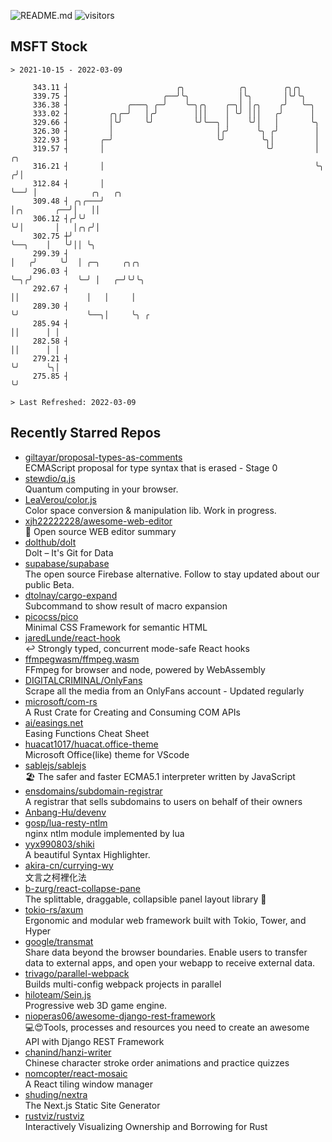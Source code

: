 ![README.md](https://github.com/Gerhut/Gerhut/workflows/README.md/badge.svg)
![visitors](https://visitors.vercel.app/Gerhut/Gerhut?token=8cf69d1f6813d272ef062726b6070c9be4ff72038cfe5a7ded7384a8da65d866)

## MSFT Stock

```
> 2021-10-15 - 2022-03-09

     343.11 ┤                        ╭╮            ╭╮        ╭╮╭╮                                                
     339.75 ┤                     ╭──╯╰╮           │╰╮       │╰╯╰╮                                               
     336.38 ┤             ╭───╮ ╭─╯    ╰─╮╭╮    ╭─╮│ │╭╮    ╭╯   ╰─╮                                             
     333.02 ┤         ╭╮╭─╯   │╭╯        │││    │ ╰╯ │││   ╭╯      │                                             
     329.66 ┤         │╰╯     ╰╯         ╰╯╰──╮ │    ╰╯│   │       ╰╮                                            
     326.30 ┤         │                       │╭╯      ╰╮ ╭╯        │                                            
     322.93 ┤       ╭─╯                       ╰╯        ╰╮│         │                                            
     319.57 ┤       │                                    ╰╯         │    ╭╮                                      
     316.21 ┤       │                                               ╰╮  ╭╯│                                      
     312.84 ┤       │                                                ╰──╯ │            ╭╮   ╭╮                   
     309.48 ┤ ╭╮╭───╯                                                     │╭╮       ╭──╯│   ││                   
     306.12 ┤╭╯╰╯                                                         ╰╯│       │   │╭╮╭╯│                   
     302.75 ┼╯                                                              ╰──╮    │   ╰╯││ ╰╮                  
     299.39 ┤                                                                  │   ╭╯     ╰╯  │ ╭─╮     ╭╮╭╮     
     296.03 ┤                                                                  ╰─╮╭╯          ╰─╯ │   ╭─╯╰╯╰╮    
     292.67 ┤                                                                    ││               │   │     │    
     289.30 ┤                                                                    ╰╯               ╰──╮│     ╰╮ ╭ 
     285.94 ┤                                                                                        ││      │ │ 
     282.58 ┤                                                                                        ││      │ │ 
     279.21 ┤                                                                                        ╰╯      ╰╮│ 
     275.85 ┤                                                                                                 ╰╯ 

> Last Refreshed: 2022-03-09
```

## Recently Starred Repos

- [giltayar/proposal-types-as-comments](https://github.com/giltayar/proposal-types-as-comments)  
  ECMAScript proposal for type syntax that is erased - Stage 0
- [stewdio/q.js](https://github.com/stewdio/q.js)  
  Quantum computing in your browser.
- [LeaVerou/color.js](https://github.com/LeaVerou/color.js)  
  Color space conversion & manipulation lib. Work in progress.
- [xjh22222228/awesome-web-editor](https://github.com/xjh22222228/awesome-web-editor)  
  🔨  Open source WEB editor summary
- [dolthub/dolt](https://github.com/dolthub/dolt)  
  Dolt – It's Git for Data
- [supabase/supabase](https://github.com/supabase/supabase)  
  The open source Firebase alternative. Follow to stay updated about our public Beta.
- [dtolnay/cargo-expand](https://github.com/dtolnay/cargo-expand)  
  Subcommand to show result of macro expansion
- [picocss/pico](https://github.com/picocss/pico)  
  Minimal CSS Framework for semantic HTML
- [jaredLunde/react-hook](https://github.com/jaredLunde/react-hook)  
  ↩ Strongly typed, concurrent mode-safe React hooks
- [ffmpegwasm/ffmpeg.wasm](https://github.com/ffmpegwasm/ffmpeg.wasm)  
  FFmpeg for browser and node, powered by WebAssembly
- [DIGITALCRIMINAL/OnlyFans](https://github.com/DIGITALCRIMINAL/OnlyFans)  
  Scrape all the media from an OnlyFans account - Updated regularly
- [microsoft/com-rs](https://github.com/microsoft/com-rs)  
  A Rust Crate for Creating and Consuming COM APIs
- [ai/easings.net](https://github.com/ai/easings.net)  
  Easing Functions Cheat Sheet
- [huacat1017/huacat.office-theme](https://github.com/huacat1017/huacat.office-theme)  
  Microsoft Office(like) theme for VScode
- [sablejs/sablejs](https://github.com/sablejs/sablejs)  
  🏖️ The safer and faster ECMA5.1 interpreter written by JavaScript
- [ensdomains/subdomain-registrar](https://github.com/ensdomains/subdomain-registrar)  
  A registrar that sells subdomains to users on behalf of their owners
- [Anbang-Hu/devenv](https://github.com/Anbang-Hu/devenv)  
- [gosp/lua-resty-ntlm](https://github.com/gosp/lua-resty-ntlm)  
  nginx ntlm module implemented by lua
- [yyx990803/shiki](https://github.com/yyx990803/shiki)  
  A beautiful Syntax Highlighter.
- [akira-cn/currying-wy](https://github.com/akira-cn/currying-wy)  
  文言之柯裡化法
- [b-zurg/react-collapse-pane](https://github.com/b-zurg/react-collapse-pane)  
  The splittable, draggable, collapsible panel layout library 🎉
- [tokio-rs/axum](https://github.com/tokio-rs/axum)  
  Ergonomic and modular web framework built with Tokio, Tower, and Hyper
- [google/transmat](https://github.com/google/transmat)  
  Share data beyond the browser boundaries. Enable users to transfer data to external apps, and open your webapp to receive external data.
- [trivago/parallel-webpack](https://github.com/trivago/parallel-webpack)  
  Builds multi-config webpack projects in parallel
- [hiloteam/Sein.js](https://github.com/hiloteam/Sein.js)  
  Progressive web 3D game engine.
- [nioperas06/awesome-django-rest-framework](https://github.com/nioperas06/awesome-django-rest-framework)  
   💻😍Tools, processes and resources you need to create an awesome API with Django REST Framework
- [chanind/hanzi-writer](https://github.com/chanind/hanzi-writer)  
  Chinese character stroke order animations and practice quizzes
- [nomcopter/react-mosaic](https://github.com/nomcopter/react-mosaic)  
  A React tiling window manager
- [shuding/nextra](https://github.com/shuding/nextra)  
  The Next.js Static Site Generator
- [rustviz/rustviz](https://github.com/rustviz/rustviz)  
  Interactively Visualizing Ownership and Borrowing for Rust
